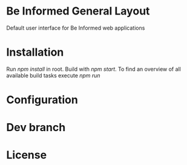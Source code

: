 Be Informed General Layout
==========================
Default user interface for Be Informed web applications

# Installation
Run _npm install_ in root. Build with _npm start_. To find an overview of all available build tasks execute _npm run_

# Configuration

# Dev branch

# License

